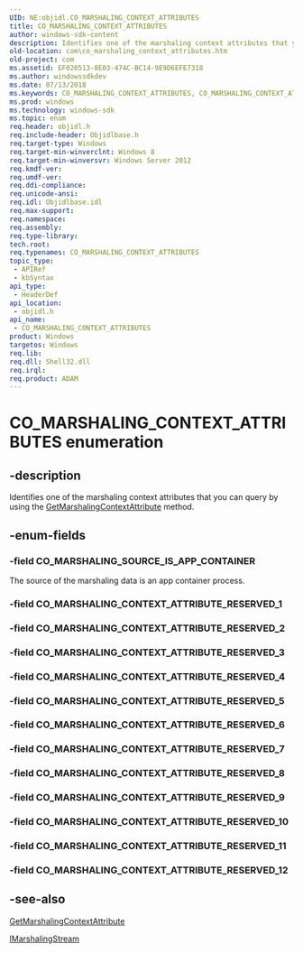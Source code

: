 ```yaml
---
UID: NE:objidl.CO_MARSHALING_CONTEXT_ATTRIBUTES
title: CO_MARSHALING_CONTEXT_ATTRIBUTES
author: windows-sdk-content
description: Identifies one of the marshaling context attributes that you can query by using the GetMarshalingContextAttribute method.
old-location: com\co_marshaling_context_attributes.htm
old-project: com
ms.assetid: EF020513-8E03-474C-BC14-9E9D6EFE7318
ms.author: windowssdkdev
ms.date: 07/13/2018
ms.keywords: CO_MARSHALING_CONTEXT_ATTRIBUTES, CO_MARSHALING_CONTEXT_ATTRIBUTES enumeration [COM], CO_MARSHALING_SOURCE_IS_APP_CONTAINER, com.co_marshaling_context_attributes, objidl/CO_MARSHALING_CONTEXT_ATTRIBUTES, objidl/CO_MARSHALING_SOURCE_IS_APP_CONTAINER
ms.prod: windows
ms.technology: windows-sdk
ms.topic: enum
req.header: objidl.h
req.include-header: Objidlbase.h
req.target-type: Windows
req.target-min-winverclnt: Windows 8
req.target-min-winversvr: Windows Server 2012
req.kmdf-ver: 
req.umdf-ver: 
req.ddi-compliance: 
req.unicode-ansi: 
req.idl: Objidlbase.idl
req.max-support: 
req.namespace: 
req.assembly: 
req.type-library: 
tech.root: 
req.typenames: CO_MARSHALING_CONTEXT_ATTRIBUTES
topic_type:
 - APIRef
 - kbSyntax
api_type:
 - HeaderDef
api_location:
 - objidl.h
api_name:
 - CO_MARSHALING_CONTEXT_ATTRIBUTES
product: Windows
targetos: Windows
req.lib: 
req.dll: Shell32.dll
req.irql: 
req.product: ADAM
---
```


# CO_MARSHALING_CONTEXT_ATTRIBUTES enumeration


## -description


Identifies one of the marshaling context attributes that you can query by using the <a href="https://msdn.microsoft.com/60B401C8-1ACA-412D-B754-997C39454821">GetMarshalingContextAttribute</a> method.


## -enum-fields




### -field CO_MARSHALING_SOURCE_IS_APP_CONTAINER

The source of the marshaling data is an app container process.


### -field CO_MARSHALING_CONTEXT_ATTRIBUTE_RESERVED_1


### -field CO_MARSHALING_CONTEXT_ATTRIBUTE_RESERVED_2


### -field CO_MARSHALING_CONTEXT_ATTRIBUTE_RESERVED_3


### -field CO_MARSHALING_CONTEXT_ATTRIBUTE_RESERVED_4


### -field CO_MARSHALING_CONTEXT_ATTRIBUTE_RESERVED_5


### -field CO_MARSHALING_CONTEXT_ATTRIBUTE_RESERVED_6


### -field CO_MARSHALING_CONTEXT_ATTRIBUTE_RESERVED_7


### -field CO_MARSHALING_CONTEXT_ATTRIBUTE_RESERVED_8


### -field CO_MARSHALING_CONTEXT_ATTRIBUTE_RESERVED_9


### -field CO_MARSHALING_CONTEXT_ATTRIBUTE_RESERVED_10


### -field CO_MARSHALING_CONTEXT_ATTRIBUTE_RESERVED_11


### -field CO_MARSHALING_CONTEXT_ATTRIBUTE_RESERVED_12




## -see-also




<a href="https://msdn.microsoft.com/60B401C8-1ACA-412D-B754-997C39454821">GetMarshalingContextAttribute</a>



<a href="https://msdn.microsoft.com/7C4A3982-3623-4F1F-929C-6D0503700450">IMarshalingStream</a>
 

 

